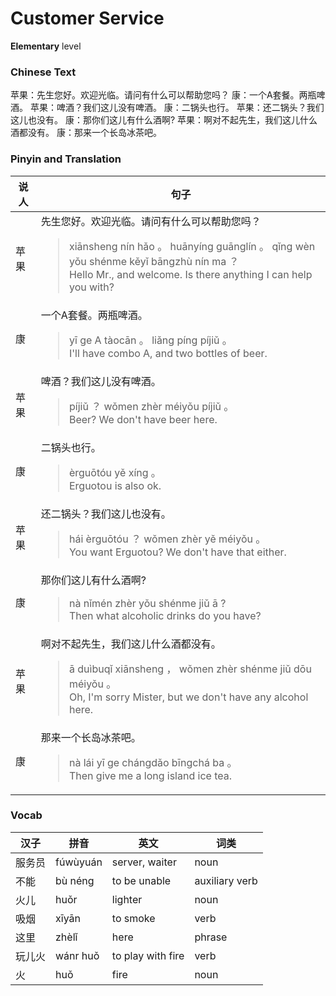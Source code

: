 # Customer Service
**Elementary** level
### Chinese Text
苹果：先生您好。欢迎光临。请问有什么可以帮助您吗？
康：一个A套餐。两瓶啤酒。
苹果：啤酒？我们这儿没有啤酒。
康：二锅头也行。
苹果：还二锅头？我们这儿也没有。
康：那你们这儿有什么酒啊?
苹果：啊对不起先生，我们这儿什么酒都没有。
康：那来一个长岛冰茶吧。

### Pinyin and Translation
|说人|句子|
|----|----|
|苹果|先生您好。欢迎光临。请问有什么可以帮助您吗？<blockquote>xiānsheng nín hǎo 。 huānyíng guānglín 。 qǐng wèn yǒu shénme kěyǐ bāngzhù nín ma ？<br />Hello Mr., and welcome. Is there anything I can help you with?</blockquote>|
|康|一个A套餐。两瓶啤酒。<blockquote>yī ge A tàocān 。 liǎng píng píjiǔ 。<br />I'll have combo A, and two bottles of beer.</blockquote>|
|苹果|啤酒？我们这儿没有啤酒。<blockquote>píjiǔ ？ wǒmen zhèr méiyǒu píjiǔ 。<br />Beer? We don't have beer here.</blockquote>|
|康|二锅头也行。<blockquote>èrguōtóu yě xíng 。<br />Erguotou is also ok.</blockquote>|
|苹果|还二锅头？我们这儿也没有。<blockquote>hái èrguōtóu ？ wǒmen zhèr yě méiyǒu 。<br />You want Erguotou? We don't have that either.</blockquote>|
|康|那你们这儿有什么酒啊?<blockquote>nà nǐmén zhèr yǒu shénme jiǔ ā ?<br />Then what alcoholic drinks do you have?</blockquote>|
|苹果|啊对不起先生，我们这儿什么酒都没有。<blockquote>ā duìbuqǐ xiānsheng ， wǒmen zhèr shénme jiǔ dōu méiyǒu 。<br />Oh, I'm sorry Mister, but we don't have any alcohol here.</blockquote>|
|康|那来一个长岛冰茶吧。<blockquote>nà lái yī ge chángdǎo bīngchá ba 。<br />Then give me a long island ice tea.</blockquote>|
### Vocab
|汉子|拼音|英文|词类|
|----|----|----|----|
|服务员|fúwùyuán|server, waiter|noun|
|不能|bù néng|to be unable|auxiliary verb|
|火儿|huǒr|lighter|noun|
|吸烟|xīyān|to smoke|verb|
|这里|zhèlǐ|here|phrase|
|玩儿火|wánr huǒ|to play with fire|verb|
|火|huǒ|fire|noun|